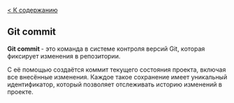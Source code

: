[< К содержанию](./readme.md)

## Git commit

<strong> Git commit </strong> - это команда в системе контроля версий Git, которая фиксирует изменения в репозитории. 

С её помощью создаётся коммит текущего состояния проекта, включая все внесённые изменения. Каждое такое сохранение имеет уникальный идентификатор, который позволяет отслеживать историю изменений в проекте. 